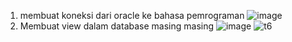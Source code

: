 1. membuat koneksi dari oracle ke bahasa pemrograman
![image](https://user-images.githubusercontent.com/45725263/147865710-fe619e2c-4532-4f05-b59e-73b295235740.png)
2. Membuat view dalam database masing masing
![image](https://user-images.githubusercontent.com/45725263/147866121-b51ac723-4a9a-4ab0-babd-7baffc99f3fc.png)
![t6](https://user-images.githubusercontent.com/45725263/147866091-8e7d8461-0270-49e3-8402-d39a2821d8f2.png)
